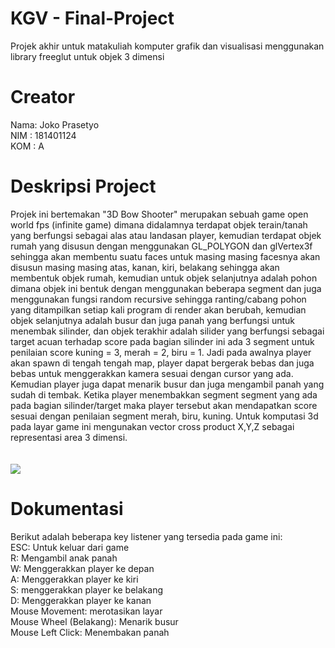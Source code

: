 # KGV - Final-Project
Projek akhir untuk matakuliah komputer grafik dan visualisasi menggunakan library freeglut untuk objek 3 dimensi

# Creator
Nama: Joko Prasetyo </br>
NIM : 181401124 </br>
KOM : A </br>

# Deskripsi Project
Projek ini bertemakan "3D Bow Shooter" merupakan sebuah game open world fps (infinite game) dimana didalamnya terdapat objek terain/tanah yang berfungsi sebagai alas atau landasan player, kemudian terdapat objek rumah yang disusun dengan menggunakan GL_POLYGON dan glVertex3f sehingga akan membentu suatu faces untuk masing masing facesnya akan disusun masing masing atas, kanan, kiri, belakang sehingga akan membentuk objek rumah, kemudian untuk objek selanjutnya adalah pohon dimana objek ini bentuk dengan menggunakan beberapa segment dan juga menggunakan fungsi random recursive sehingga ranting/cabang pohon yang ditampilkan setiap kali program di render akan berubah, kemudian objek selanjutnya adalah busur dan juga panah yang berfungsi untuk menembak silinder, dan objek terakhir adalah silider yang berfungsi sebagai target acuan terhadap score pada bagian silinder ini ada 3 segment untuk penilaian score kuning = 3, merah = 2, biru = 1. Jadi pada awalnya player akan spawn di tengah tengah map, player dapat bergerak bebas dan juga bebas untuk menggerakkan kamera sesuai dengan cursor yang ada. Kemudian player juga dapat menarik busur dan juga mengambil panah yang sudah di tembak. Ketika player menembakkan segment segment yang ada pada bagian silinder/target maka player tersebut akan mendapatkan score sesuai dengan penilaian segment merah, biru, kuning. Untuk komputasi 3d pada layar game ini mengunakan vector cross product X,Y,Z sebagai representasi area 3 dimensi.
</br></br></br>
![](https://i.ibb.co/ww8fXwF/ezgif-com-video-to-gif-4.gif)

# Dokumentasi 
Berikut adalah beberapa key listener yang tersedia pada game ini: </br> 
ESC: Untuk keluar dari game </br>
R: Mengambil anak panah </br>
W: Menggerakkan player ke depan </br> 
A: Menggerakkan player ke kiri </br> 
S: menggerakkan player ke belakang </br> 
D: Menggerakkan player ke kanan </br>
Mouse Movement: merotasikan layar </br>
Mouse Wheel (Belakang): Menarik busur </br>
Mouse Left Click: Menembakan panah </br>
